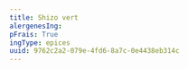 ```yaml
---
title: Shizo vert
alergenesIng:
pFrais: True
ingType: epices
uuid: 9762c2a2-079e-4fd6-8a7c-0e4438eb314c
---
```

